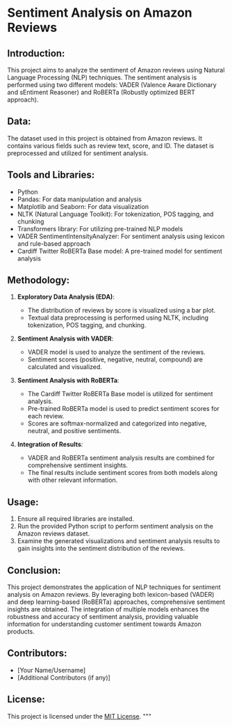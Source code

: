 # Sentiment Analysis on Amazon Reviews

## Introduction:
This project aims to analyze the sentiment of Amazon reviews using Natural Language Processing (NLP) techniques. The sentiment analysis is performed using two different models: VADER (Valence Aware Dictionary and sEntiment Reasoner) and RoBERTa (Robustly optimized BERT approach). 

## Data:
The dataset used in this project is obtained from Amazon reviews. It contains various fields such as review text, score, and ID. The dataset is preprocessed and utilized for sentiment analysis.

## Tools and Libraries:
- Python
- Pandas: For data manipulation and analysis
- Matplotlib and Seaborn: For data visualization
- NLTK (Natural Language Toolkit): For tokenization, POS tagging, and chunking
- Transformers library: For utilizing pre-trained NLP models
- VADER SentimentIntensityAnalyzer: For sentiment analysis using lexicon and rule-based approach
- Cardiff Twitter RoBERTa Base model: A pre-trained model for sentiment analysis

## Methodology:
1. **Exploratory Data Analysis (EDA)**:
   - The distribution of reviews by score is visualized using a bar plot.
   - Textual data preprocessing is performed using NLTK, including tokenization, POS tagging, and chunking.

2. **Sentiment Analysis with VADER**:
   - VADER model is used to analyze the sentiment of the reviews. 
   - Sentiment scores (positive, negative, neutral, compound) are calculated and visualized.

3. **Sentiment Analysis with RoBERTa**:
   - The Cardiff Twitter RoBERTa Base model is utilized for sentiment analysis.
   - Pre-trained RoBERTa model is used to predict sentiment scores for each review.
   - Scores are softmax-normalized and categorized into negative, neutral, and positive sentiments.

4. **Integration of Results**:
   - VADER and RoBERTa sentiment analysis results are combined for comprehensive sentiment insights.
   - The final results include sentiment scores from both models along with other relevant information.

## Usage:
1. Ensure all required libraries are installed.
2. Run the provided Python script to perform sentiment analysis on the Amazon reviews dataset.
3. Examine the generated visualizations and sentiment analysis results to gain insights into the sentiment distribution of the reviews.

## Conclusion:
This project demonstrates the application of NLP techniques for sentiment analysis on Amazon reviews. By leveraging both lexicon-based (VADER) and deep learning-based (RoBERTa) approaches, comprehensive sentiment insights are obtained. The integration of multiple models enhances the robustness and accuracy of sentiment analysis, providing valuable information for understanding customer sentiment towards Amazon products.

## Contributors:
- [Your Name/Username]
- [Additional Contributors (if any)]

## License:
This project is licensed under the [MIT License](https://opensource.org/licenses/MIT).
"""
